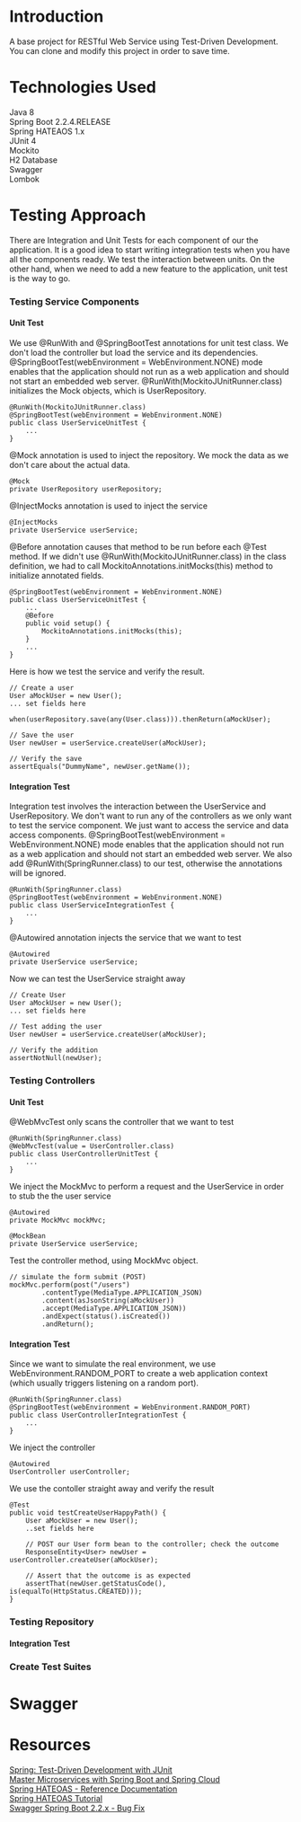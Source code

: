 # Introduction

A base project for RESTful Web Service using Test-Driven Development. You can clone and modify this project in order to save time.

# Technologies Used

Java 8  
Spring Boot 2.2.4.RELEASE  
Spring HATEAOS 1.x  
JUnit 4  
Mockito  
H2 Database  
Swagger  
Lombok 

# Testing Approach 

There are Integration and Unit Tests for each component of our the application. It is a good idea to start writing integration tests when you have all the components ready. We test the interaction between units. On the other hand, when we need to add a new feature to the application, unit test is the way to go. 

### Testing Service Components

#### Unit Test

We use @RunWith and @SpringBootTest annotations for unit test class. We don't load the controller but load the service and its dependencies. @SpringBootTest(webEnvironment = WebEnvironment.NONE) mode enables that the application should not run as a web application and should not start an embedded web server. @RunWith(MockitoJUnitRunner.class) initializes the Mock objects, which is UserRepository.

	@RunWith(MockitoJUnitRunner.class)
	@SpringBootTest(webEnvironment = WebEnvironment.NONE)
	public class UserServiceUnitTest { 
		... 
	}

@Mock annotation is used to inject the repository. We mock the data as we don't care about the actual data.

	@Mock
	private UserRepository userRepository;

@InjectMocks annotation is used to inject the service

	@InjectMocks
	private UserService userService;

@Before annotation causes that method to be run before each @Test method. If we didn't use @RunWith(MockitoJUnitRunner.class) in the class definition, we had to call MockitoAnnotations.initMocks(this) method to initialize annotated fields. 

	@SpringBootTest(webEnvironment = WebEnvironment.NONE)
	public class UserServiceUnitTest { 
		... 
		@Before
		public void setup() {
			MockitoAnnotations.initMocks(this);
		}
		...
	}

Here is how we test the service and verify the result.

	// Create a user
	User aMockUser = new User();
	... set fields here

	when(userRepository.save(any(User.class))).thenReturn(aMockUser);

	// Save the user
	User newUser = userService.createUser(aMockUser);

	// Verify the save
	assertEquals("DummyName", newUser.getName());

#### Integration Test

Integration test involves the interaction between the UserService and UserRepository. We don't want to run any of the controllers as we only want to test the service component. We just want to access the service and data access components. @SpringBootTest(webEnvironment = WebEnvironment.NONE) mode enables that the application should not run as a web application and should not start an embedded web server. We also add @RunWith(SpringRunner.class) to our test, otherwise the annotations will be ignored.


	@RunWith(SpringRunner.class)
	@SpringBootTest(webEnvironment = WebEnvironment.NONE)
	public class UserServiceIntegrationTest { 
		... 
	}

@Autowired annotation injects the service that we want to test

	@Autowired
	private UserService userService;
	
Now we can test the UserService straight away

	// Create User
	User aMockUser = new User();
	... set fields here
	
	// Test adding the user
	User newUser = userService.createUser(aMockUser);

	// Verify the addition
	assertNotNull(newUser);

### Testing Controllers

#### Unit Test

@WebMvcTest only scans the controller that we want to test

	@RunWith(SpringRunner.class)
	@WebMvcTest(value = UserController.class)
	public class UserControllerUnitTest {
		...
	}
	
We inject the MockMvc to perform a request and the UserService in order to stub the the user service

	@Autowired
	private MockMvc mockMvc;
	
	@MockBean
	private UserService userService;

Test the controller method, using MockMvc object.
		
	// simulate the form submit (POST)
	mockMvc.perform(post("/users")
			.contentType(MediaType.APPLICATION_JSON)
			.content(asJsonString(aMockUser))
			.accept(MediaType.APPLICATION_JSON))
			.andExpect(status().isCreated())
			.andReturn();

#### Integration Test

Since we want to simulate the real environment, we use WebEnvironment.RANDOM_PORT to create a web application context (which usually triggers listening on a random port).

	@RunWith(SpringRunner.class)
	@SpringBootTest(webEnvironment = WebEnvironment.RANDOM_PORT)
	public class UserControllerIntegrationTest {
		...
	}


We inject the controller

	@Autowired
	UserController userController;

We use the contoller straight away and verify the result

	@Test
	public void testCreateUserHappyPath() {
		User aMockUser = new User();
		..set fields here
		
		// POST our User form bean to the controller; check the outcome
		ResponseEntity<User> newUser = userController.createUser(aMockUser);

		// Assert that the outcome is as expected
		assertThat(newUser.getStatusCode(), is(equalTo(HttpStatus.CREATED)));
	}


### Testing Repository

#### Integration Test


### Create Test Suites


# Swagger

# Resources

[Spring: Test-Driven Development with JUnit](https://www.linkedin.com/learning/spring-test-driven-development-with-junit)  
[Master Microservices with Spring Boot and Spring Cloud](https://www.udemy.com/course/microservices-with-spring-boot-and-spring-cloud)  
[Spring HATEOAS - Reference Documentation](https://docs.spring.io/spring-hateoas/docs/current/reference/html/)  
[Spring HATEOAS Tutorial](https://howtodoinjava.com/spring5/hateoas/spring-hateoas-tutorial)  
[Swagger Spring Boot 2.2.x - Bug Fix](https://stackoverflow.com/questions/58626347/springfox-swagger-not-working-in-spring-boot-2-2-0)